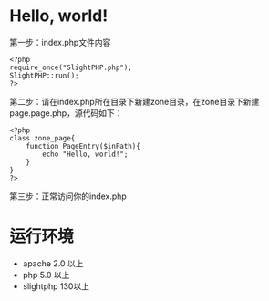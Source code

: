 # Hello, world! #

第一步：index.php文件内容
```
<?php
require_once("SlightPHP.php");
SlightPHP::run();
?>
```
第二步：请在index.php所在目录下新建zone目录，在zone目录下新建page.page.php，源代码如下：
```
<?php 
class zone_page{ 
    function PageEntry($inPath){
        echo "Hello, world!";
    } 
} 
?>
```
第三步：正常访问你的index.php

# 运行环境 #
  * apache 2.0 以上
  * php 5.0 以上
  * slightphp 130以上